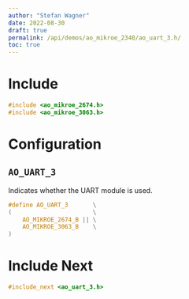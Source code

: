 ```yaml
---
author: "Stefan Wagner"
date: 2022-08-30
draft: true
permalink: /api/demos/ao_mikroe_2340/ao_uart_3.h/
toc: true
---
```


# Include

```c
#include <ao_mikroe_2674.h>
#include <ao_mikroe_3063.h>
```

# Configuration

## `AO_UART_3`

Indicates whether the UART module is used.

```c
#define AO_UART_3       \
(                       \
    AO_MIKROE_2674_B || \
    AO_MIKROE_3063_B    \
)
```

# Include Next

```c
#include_next <ao_uart_3.h>
```

